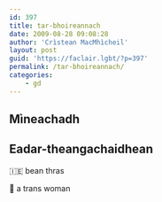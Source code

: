 ```yaml
---
id: 397
title: tar-bhoireannach
date: 2009-08-28 09:08:28
author: 'Crìstean MacMhìcheil'
layout: post
guid: 'https://faclair.lgbt/?p=397'
permalink: /tar-bhoireannach/
categories:
    - gd
---
```


## Mìneachadh

## Eadar-theangachaidhean

&#x1f1ee;&#x1f1ea; bean thras

&#x1f3f4;&#xe0067;&#xe0062;&#xe0065;&#xe006e;&#xe0067;&#xe007f; a trans woman
